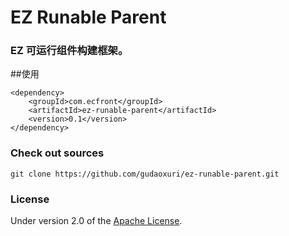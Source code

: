 EZ Runable Parent
===
### EZ 可运行组件构建框架。

##使用

    <dependency>
        <groupId>com.ecfront</groupId>
        <artifactId>ez-runable-parent</artifactId>
        <version>0.1</version>
    </dependency>

### Check out sources
`git clone https://github.com/gudaoxuri/ez-runable-parent.git`

### License

Under version 2.0 of the [Apache License][].

[Apache License]: http://www.apache.org/licenses/LICENSE-2.0


